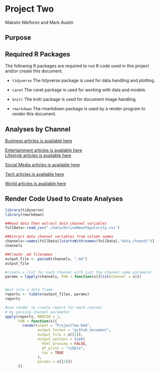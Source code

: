 Project Two
================
Maksim Nikiforov and Mark Austin


## Purpose


## Required R Packages

The following R packages are required to run R code used in this
project and/or create this document.

-   `tidyverse` The tidyverse package is used for data handling and
    plotting.
    
-   `caret` The caret package is used for working with data and models.    

-   `knitr` The knitr package is used for document image handling.

-   `rmarkdown` The rmarkdown package is used by a render program to
    render this document.
    

## Analyses by Channel  

[Business articles is available here](data_channel_is_bus.html)  

[Entertainment articles is available here](data_channel_is_entertainment.html)  
[Lifestyle articles is available here](data_channel_is_lifestyle.html)  

[Social Media articles is available here](data_channel_is_socmed.html)  

[Tech articles is available here](data_channel_is_tech.html)  

[World articles is available here](data_channel_is_world.html)  


## Render Code Used to Create Analyses  

``` r
library(tidyverse)
library(rmarkdown)

##Read data then extract data channel variables
fullData<-read_csv("./data/OnlineNewsPopularity.csv")

##Extract data channel variables from column names
channels<-names(fullData)[startsWith(names(fullData),"data_channel")]
channels

##Create .md filenames
output_file <- paste0(channels, ".md")
output_file

#create a list for each channel with just the channel name parameter
params = lapply(channels, FUN = function(x){list(channel = x)})


#put into a data frame 
reports <- tibble(output_files, params)
reports

#use render to create report for each channel
# by passing channel parameter
apply(reports, MARGIN = 1,
      FUN = function(x){
        render(input = "ProjectTwo.Rmd",
               output_format = "github_document",
               output_file = x[[1]],
               output_options = list(
                 html_preview = FALSE,
                 df_print = "tibble",
                 toc = TRUE
               ),
               params = x[[2]])
      })

```


